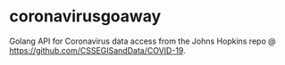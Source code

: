 # coronavirusgoaway
Golang API for Coronavirus data access from the Johns Hopkins repo @ https://github.com/CSSEGISandData/COVID-19.
